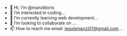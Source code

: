 - 👋 Hi, I’m @manziboris
- 👀 I’m interested in coding...
- 🌱 I’m currently learning web development...
- 💞️ I’m looking to collaborate on ...
- 📫 How to reach me email: jesuismanzi07@gmail.com...

<!---
manziboris/manziboris is a ✨ special ✨ repository because its `README.md` (this file) appears on your GitHub profile.
You can click the Preview link to take a look at your changes.
--->
